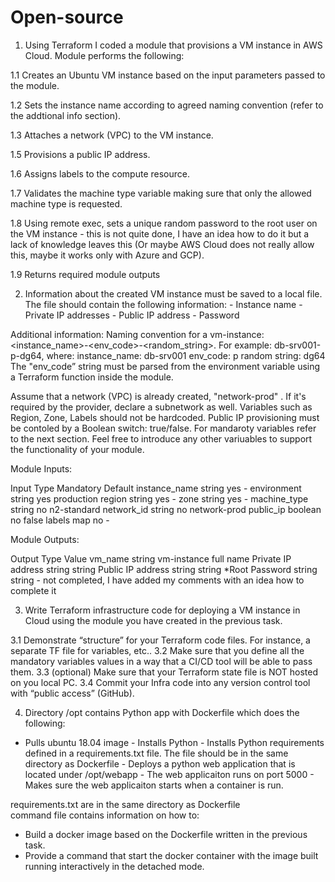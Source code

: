 # Open-source
1.  Using Terraform I coded a module that provisions a VM instance in AWS Cloud. Module performs the following:

1.1 Creates an Ubuntu VM instance based on the input parameters passed to the module.

1.2 Sets the instance name according to agreed naming convention (refer to the addtional info section).

1.3 Attaches a network (VPC) to the VM instance.

1.5 Provisions a public IP address.

1.6 Assigns labels to the compute resource.

1.7 Validates the machine type variable making sure that only the allowed machine type is requested.

1.8 Using remote exec, sets a unique random password to the root user on the VM instance - this is not quite done, I have an idea how to do it but a lack of knowledge leaves this (Or maybe AWS Cloud does not really allow this, maybe it works only with Azure and GCP).

1.9 Returns required module outputs


2. Information about the created VM instance must be saved to a local file. The file should contain the following information: - Instance name - Private IP addresses - Public IP address - Password

Additional information:
Naming convention for a vm-instance: <instance_name>-<env_code>-<random_string>. For example: db-srv001-p-dg64, where:
instance_name: db-srv001
env_code: p
random string: dg64
The "env_code” string must be parsed from the environment variable using a Terraform function inside the module.

Assume that a network (VPC) is already created, "network-prod" . If it's required by the provider, declare a subnetwork as well.
Variables such as Region, Zone, Labels should not be hardcoded.
Public IP provisioning must be contoled by a Boolean switch: true/false.
For mandaroty variables refer to the next section. Feel free to introduce any other variuables to support the functionality of your module.

Module Inputs:

Input	Type	Mandatory	Default
instance_name	string	yes	-
environment	string	yes	production
region	string	yes	-
zone	string	yes	-
machine_type	string	no	n2-standard
network_id	string	no	network-prod
public_ip	boolean	no	false
labels	map	no	-

Module Outputs:

Output	Type	Value
vm_name	string	vm-instance full name
Private IP address	string	string
Public IP address	string	string
*Root Password	string	string - not completed, I have added my comments with an idea how to complete it

3. Write Terraform infrastructure code for deploying a VM instance in Cloud using the module you have created in the previous task.

3.1 Demonstrate “structure” for your Terraform code files. For instance, a separate TF file for variables, etc..
3.2 Make sure that you define all the mandatory variables values in a way that a CI/CD tool will be able to pass them.
3.3 (optional) Make sure that your Terraform state file is NOT hosted on you local PC.
3.4 Commit your Infra code into any version control tool with “public access” (GitHub).

4. Directory /opt contains Python app with Dockerfile which does the following:

 -   Pulls ubuntu 18.04 image
    -	Installs Python 
    -	Installs Python requirements defined in a requirements.txt file. The file should be in the same directory as Dockerfile
    -	Deploys a python web application that is located under /opt/webapp
    -	The web applicaiton runs on port 5000
    -	Makes sure the web applicaiton starts when a container is run.
  
 requirements.txt are in the same directory as Dockerfile  
 command file contains information on how to:   	
 
 - Build a docker image based on the Dockerfile written in the previous task. 
 - Provide a command that start the docker container with the image built running interactively in the detached mode. 
 
